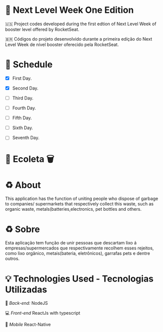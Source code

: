 #  :rocket: Next Level Week One Edition


  :us: Project codes developed during the first edtion of Next Level Week of  booster  level offered by RocketSeat.
  
  :brazil: Códigos do projeto desenvolvido durante a primeira edição do Next Level Week de nível booster oferecido pela RocketSeat.
 
 
 

# :date: Schedule

- [X] First Day.
- [X] Second Day.
- [ ] Third Day.
- [ ] Fourth Day.
- [ ] Fifth Day.
- [ ] Sixth Day.
- [ ] Seventh Day.


# :seedling: Ecoleta :wastebasket:

# :recycle: About 

  This application has the function of uniting people who dispose of garbage to companies/ supermarkets that
respectively collect this waste, such as organic waste, metals(batteries,electronics, pet bottles and others.

# :recycle: Sobre 
  
  Esta aplicação tem função de unir pessoas que descartam lixo á empresas/supermercados que respectivamente
recolhem esses rejeitos, como lixo orgânico, metais(bateria, eletrônicos), garrafas pets e dentre outros.






# :bulb: Technologies Used - Tecnologias Utilizadas

:nut_and_bolt: *Back-end:*
  NodeJS
  
 :computer: *Front-end*
  ReactJs with typescript
  
 :calling: *Mobile*
  React-Native
